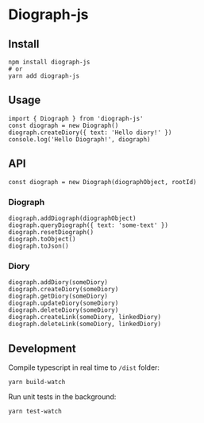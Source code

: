 # Diograph-js

## Install

```
npm install diograph-js
# or
yarn add diograph-js
```

## Usage

```
import { Diograph } from 'diograph-js'
const diograph = new Diograph()
diograph.createDiory({ text: 'Hello diory!' })
console.log('Hello Diograph!', diograph)
```

## API
```
const diograph = new Diograph(diographObject, rootId)
```

### Diograph
```
diograph.addDiograph(diographObject)
diograph.queryDiograph({ text: 'some-text' })
diograph.resetDiograph()
diograph.toObject()
diograph.toJson()
```

### Diory
```
diograph.addDiory(someDiory)
diograph.createDiory(someDiory)
diograph.getDiory(someDiory)
diograph.updateDiory(someDiory)
diograph.deleteDiory(someDiory)
diograph.createLink(someDiory, linkedDiory)
diograph.deleteLink(someDiory, linkedDiory)
```

## Development

Compile typescript in real time to `/dist` folder:

```
yarn build-watch
```

Run unit tests in the background:

```
yarn test-watch
```
